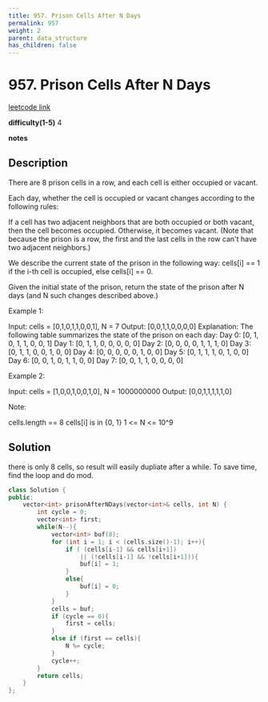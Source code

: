 ```yaml
---
title: 957. Prison Cells After N Days
permalink: 957
weight: 2
parent: data_structure
has_children: false
---
```

# 957. Prison Cells After N Days
[leetcode link](https://leetcode.com/problems/prison-cells-after-n-days/)

**difficulty(1-5)** 
4

**notes**   


## Description
There are 8 prison cells in a row, and each cell is either occupied or vacant.

Each day, whether the cell is occupied or vacant changes according to the following rules:

If a cell has two adjacent neighbors that are both occupied or both vacant, then the cell becomes occupied.
Otherwise, it becomes vacant.
(Note that because the prison is a row, the first and the last cells in the row can't have two adjacent neighbors.)

We describe the current state of the prison in the following way: cells[i] == 1 if the i-th cell is occupied, else cells[i] == 0.

Given the initial state of the prison, return the state of the prison after N days (and N such changes described above.)

 

Example 1:

Input: cells = [0,1,0,1,1,0,0,1], N = 7
Output: [0,0,1,1,0,0,0,0]
Explanation: 
The following table summarizes the state of the prison on each day:
Day 0: [0, 1, 0, 1, 1, 0, 0, 1]
Day 1: [0, 1, 1, 0, 0, 0, 0, 0]
Day 2: [0, 0, 0, 0, 1, 1, 1, 0]
Day 3: [0, 1, 1, 0, 0, 1, 0, 0]
Day 4: [0, 0, 0, 0, 0, 1, 0, 0]
Day 5: [0, 1, 1, 1, 0, 1, 0, 0]
Day 6: [0, 0, 1, 0, 1, 1, 0, 0]
Day 7: [0, 0, 1, 1, 0, 0, 0, 0]

Example 2:

Input: cells = [1,0,0,1,0,0,1,0], N = 1000000000
Output: [0,0,1,1,1,1,1,0]
 

Note:

cells.length == 8
cells[i] is in {0, 1}
1 <= N <= 10^9

## Solution
there is only 8 cells, so result will easily dupliate after a while. 
To save time, find the loop and do mod.

```c++
class Solution {
public:
    vector<int> prisonAfterNDays(vector<int>& cells, int N) {
        int cycle = 0;
        vector<int> first;
        while(N--){
            vector<int> buf(8);
            for (int i = 1; i < (cells.size()-1); i++){
                if ( (cells[i-1] && cells[i+1])
                    || (!cells[i-1] && !cells[i+1])){
                    buf[i] = 1;
                }
                else{
                    buf[i] = 0;
                }
            }
            cells = buf;
            if (cycle == 0){
                first = cells;
            }
            else if (first == cells){
                N %= cycle;
            }
            cycle++;
        }
        return cells;
    }
};
```

<!-- 
Default label
{: .label }

Blue label
{: .label .label-blue }

Stable
{: .label .label-green }

New release
{: .label .label-purple }

Coming soon
{: .label .label-yellow }

Deprecated
{: .label .label-red } -->
